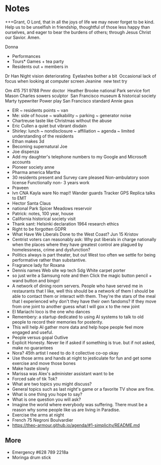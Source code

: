 # Notes

+++Grant, O Lord, that in all the joys of life we may never forget to be kind. Help us to be unselfish in friendship, thoughtful of those less happy than ourselves, and eager to bear the burdens of others; through Jesus Christ our Savior. Amen.

Donna

* Performances
* Tours* Games + tea party
* Residents out + members in

Dr Han
Night vision deteriorating&nbsp;
Eyelashes bother a bit&nbsp;
Occasional lack of focus when looking at computer screen
Jeanine&nbsp;
new text&nbsp;try

Om 415 751 9788
Pmnr doctor&nbsp;
Heather Brooke national Park service fort Mason Charles sowers sculptor&nbsp; San Francisco museum &amp; historical society&nbsp;
Marty typewriter
Power play San Francisco standard Annie gaus

* EIR ~ residents points ~ van
* Me: side of house ~ walkability ~ parking ~ generator noise
* Chartreuse taste like Christmas without the abuse&nbsp;&nbsp;
* Eric Cullen a quiet but vibrant disdain&nbsp;
* Shirley: lunch ~ nondisclosure ~ affiliation ~ agenda ~ limited understanding of the residents
* Ethan makes 3d&nbsp;
* Becoming supernatural Joe
* Joe dispenza&nbsp;&nbsp;
* Add my daughter's telephone numbers to my Google and Microsoft accounts&nbsp;&nbsp;
* Pioneer society anne&nbsp;
* Pharma america Martha&nbsp;&nbsp;
* 30 residents present and Survey care pleased Non-ambulatory soon license Functionally non- 3 years work&nbsp;
* Praveen
* lvn CNA Kayla ware No map!! Wander guards Tracker GPS Replica talks to EMT&nbsp;&nbsp;
* Hector Santa Claus&nbsp;
* national Park Spicer Meadows reservoir
* Patrick: notes, 100 year, house&nbsp;
* California historical society visit
* Thank sant: Helsinki declaration 1964 research ethics&nbsp;
* Right to be forgotten GDPR
* What Have We Liberals Done to the West Coast? Jun 15 Kristov&nbsp;
* Centrist voters can reasonably ask: Why put liberals in charge nationally when the places where they have greatest control are plagued by homelessness, crime and dysfunction?&nbsp;
* Politics always is part theater, but out West too often we settle for being performative rather than substantive.&nbsp;
* Fragrance lady for Roxana&nbsp;
* Dennis names Web site wp tech Sdg White carpet porter&nbsp;
* so just write a Samsung note and then Click the magic button pencil + wand button and bingo!&nbsp;
* A network of dining room servers.&nbsp;People who have served me in restaurants that I like, well this should be a network of them I should be able to contact them or interact with them. They're the stars of the meal that I experienced why don't they have their own fandoms? If they move from one joint to another guess what I will gox x to the new joint&nbsp;
* El Mariachi loco is the one who dances&nbsp;
* Remembery: a startup dedicated to using AI systems to talk to old people to record their memories for posterity.
* This will help AI gather more data and help hope people feel more engaged and useful.&nbsp;&nbsp;
* People versus gopal Outlive&nbsp;
* Explicit Honesty. Never lie if asked if something is true. but if not asked, make no guarantees
* Nora? 45th artist I need to do it collective co-op okay
* Use those arms and hands at night to jesticulate for fun and get some exercise and move those bones&nbsp;
* Make haste slowly&nbsp;
* Marissa was Alex's administer assistant want to be
* Forced sale of tik Tok?&nbsp;
* What are two topics you might discuss?
* General topics such as last night's game or a favorite TV show are fine.
* What is one thing you hope to say?
* What is one question you will ask?
* Imagine the world where everybody was suffering. There must be a reason why some people like us are living in Paradise.
* Exercise the arms at night
* French 75 Negroni Boulvardier
* <a href="https://theo-armour.github.io/agenda/#1-simplicity/README.md">https://theo-armour.github.io/agenda/#1-simplicity/README.md</a>

## More

* Emergency #628 789 2218a
* Moringa drum stick